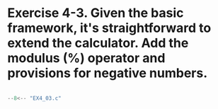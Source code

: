 # Exercise 4-3. Given the basic framework, it's straightforward to extend the calculator. Add the modulus (%) operator and provisions for negative numbers.

``` c

--8<-- "EX4_03.c"

```

